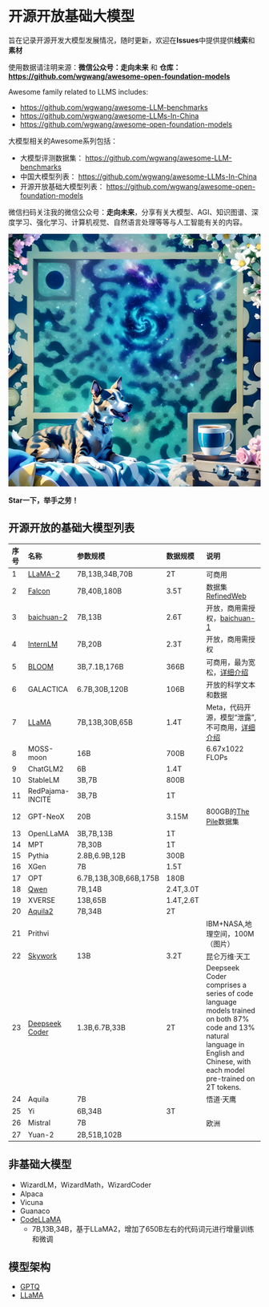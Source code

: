 # 开源开放基础大模型


旨在记录开源开发大模型发展情况，随时更新，欢迎在**Issues**中提供提供**线索**和**素材**

使用数据请注明来源：**微信公众号：走向未来** 和 **仓库：https://github.com/wgwang/awesome-open-foundation-models**


Awesome family related to LLMS includes:
- https://github.com/wgwang/awesome-LLM-benchmarks
- https://github.com/wgwang/awesome-LLMs-In-China
- https://github.com/wgwang/awesome-open-foundation-models


大模型相关的Awesome系列包括：
- 大模型评测数据集：
  https://github.com/wgwang/awesome-LLM-benchmarks
- 中国大模型列表：
  https://github.com/wgwang/awesome-LLMs-In-China
- 开源开放基础大模型列表：
  https://github.com/wgwang/awesome-open-foundation-models


微信扫码关注我的微信公众号：**走向未来**，分享有关大模型、AGI、知识图谱、深度学习、强化学习、计算机视觉、自然语言处理等等与人工智能有关的内容。

![](imgs/走向未来.jpg)  

**Star一下，举手之劳！**

## 开源开放的基础大模型列表


|序号|名称|参数规模|数据规模|说明|
|:-|:-|:-|:-|:-|
|1|[LLaMA-2](Open-LLMs/llama2.md)|7B,13B,34B,70B|2T|可商用|
|2|[Falcon](Open-LLMs/falcon.md)|7B,40B,180B|3.5T|数据集[ RefinedWeb](https://huggingface.co/datasets/tiiuae/falcon-refinedweb)|
|3|[baichuan-2](Open-LLMs/baichuan2.md)|7B,13B|2.6T|开放，商用需授权，[baichuan-1](Open-LLMs/baichuan.md)|
|4|[InternLM](Open-LLMs/internlm.md)|7B,20B|2.3T|开放，商用需授权|
|5|[BLOOM](Open-LLMs/bloom.md)|3B,7.1B,176B|366B|可商用，最为宽松，[详细介绍](https://mp.weixin.qq.com/s/ia-yrmXbnlooRA3K1hoTwQ)|
|6|GALACTICA|6.7B,30B,120B|106B|开放的科学文本和数据|
|7|[LLaMA](Open-LLMs/llama.md)|7B,13B,30B,65B|1.4T|Meta，代码开源，模型“泄露”,不可商用，[详细介绍](https://mp.weixin.qq.com/s/dKInMi6P80GXecUtR3WQsA)|
|8|MOSS-moon|16B|700B|6.67x1022 FLOPs|
|9|ChatGLM2|6B|1.4T||
|10|StableLM|3B,7B|800B||
|11|RedPajama-INCITE|3B,7B|1T||
|12|GPT-NeoX|20B|3.15M|800GB的[The Pile](https://arxiv.org/abs/2101.00027)数据集|
|13|OpenLLaMA|3B,7B,13B|1T||
|14|MPT|7B,30B|1T|
|15|Pythia|2.8B,6.9B,12B|300B||
|16|XGen|7B|1.5T||
|17|OPT|6.7B,13B,30B,66B,175B|180B||
|18|[Qwen](Open-LLMs/qwen.md)|7B,14B|2.4T,3.0T||
|19|XVERSE|13B,65B|1.4T,2.6T||
|20|[Aquila2](https://github.com/FlagAI-Open/Aquila2)|7B,34B|2T||
|21|Prithvi|||IBM+NASA,地理空间，100M（图片）|
|22|[Skywork](Open-LLMs/skywork.md)|13B|3.2T|昆仑万维·天工|
|23|[Deepseek Coder](https://github.com/deepseek-ai/DeepSeek-Coder)|1.3B,6.7B,33B|2T|Deepseek Coder comprises a series of code language models trained on both 87% code and 13% natural language in English and Chinese, with each model pre-trained on 2T tokens.|
|24|Aquila|7B||悟道·天鹰|
|25|Yi|6B,34B|3T||
|26|Mistral|7B||欧洲|
|27|Yuan-2|2B,51B,102B|||

## 非基础大模型
- WizardLM，WizardMath，WizardCoder
- Alpaca
- Vicuna
- Guanaco
- [CodeLLaMA](Open-LLMs/codellama.md)
  - 7B,13B,34B，基于LLaMA2，增加了650B左右的代码词元进行增量训练和微调



## 模型架构

- [GPTQ](https://github.com/IST-DASLab/gptq)
- [LLaMA](https://github.com/facebookresearch/llama)


